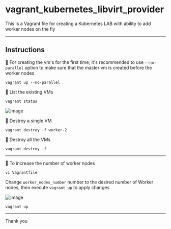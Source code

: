 # vagrant_kubernetes_libvirt_provider

This is a Vagrant file for creating a Kubernetes LAB with ability to add worker nodes on the fly

---

## Instructions

💎 For creating the vm's for the first time; it's recommended to use `--no-parallel` option to make sure that the master vm is created before the worker nodes

```
vagrant up --no-parallel
```

💎 List the existing VMs

```
vagrant status
```
![image](https://user-images.githubusercontent.com/33789516/129351481-2eeb58e7-bd88-4be6-8fa1-bfc749f8ba70.png)


💎 Destroy a single VM

```
vagrant destroy -f worker-2
```


💎 Destroy all the VMs

```
vagrant destroy -f
```

---

🌼 To increase the number of worker nodes

```
vi Vagrantfile
```
Change `worker_nodes_number` number to the desired number of Worker nodes, then execute `vagrant up` to apply changes

![image](https://user-images.githubusercontent.com/33789516/129351873-37e37e04-d504-46e8-b2af-f394e7d727cb.png)

```
vagrant up
```

---

Thank you



